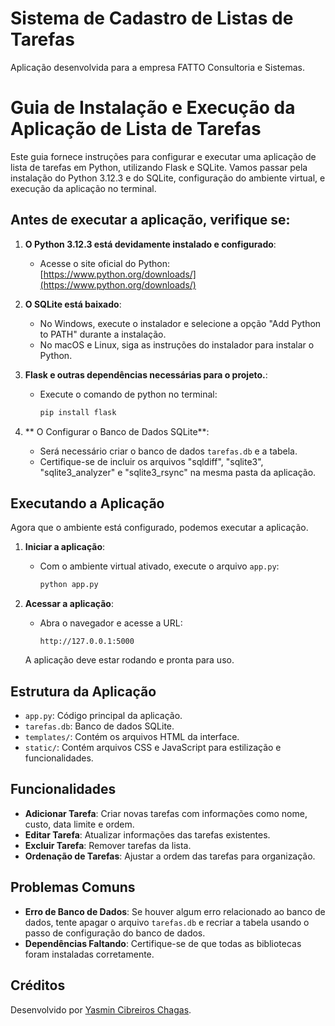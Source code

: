 # Sistema de Cadastro de Listas de Tarefas
Aplicação desenvolvida para a empresa FATTO Consultoria e Sistemas.

# Guia de Instalação e Execução da Aplicação de Lista de Tarefas

Este guia fornece instruções para configurar e executar uma aplicação de lista de tarefas em Python, utilizando Flask e SQLite. Vamos passar pela instalação do Python 3.12.3 e do SQLite, configuração do ambiente virtual, e execução da aplicação no terminal.

## Antes de executar a aplicação, verifique se:

1. **O Python 3.12.3 está devidamente instalado e configurado**:
   - Acesse o site oficial do Python: [https://www.python.org/downloads/](https://www.python.org/downloads/)

2. **O SQLite está baixado**:
   - No Windows, execute o instalador e selecione a opção "Add Python to PATH" durante a instalação.
   - No macOS e Linux, siga as instruções do instalador para instalar o Python.
  
3. **Flask e outras dependências necessárias para o projeto.**:
   - Execute o comando de python no terminal:
      ```bash
     pip install flask
     ```
4. ** O Configurar o Banco de Dados SQLite**:
   - Será necessário criar o banco de dados `tarefas.db` e a tabela.
   - Certifique-se de incluir os arquivos "sqldiff", "sqlite3", "sqlite3_analyzer" e "sqlite3_rsync" na mesma pasta da aplicação.

## Executando a Aplicação

Agora que o ambiente está configurado, podemos executar a aplicação.

1. **Iniciar a aplicação**:
   - Com o ambiente virtual ativado, execute o arquivo `app.py`:
     ```bash
     python app.py
     ```

2. **Acessar a aplicação**:
   - Abra o navegador e acesse a URL:
     ```
     http://127.0.0.1:5000
     ```

   A aplicação deve estar rodando e pronta para uso.

## Estrutura da Aplicação

- `app.py`: Código principal da aplicação.
- `tarefas.db`: Banco de dados SQLite.
- `templates/`: Contém os arquivos HTML da interface.
- `static/`: Contém arquivos CSS e JavaScript para estilização e funcionalidades.

## Funcionalidades

- **Adicionar Tarefa**: Criar novas tarefas com informações como nome, custo, data limite e ordem.
- **Editar Tarefa**: Atualizar informações das tarefas existentes.
- **Excluir Tarefa**: Remover tarefas da lista.
- **Ordenação de Tarefas**: Ajustar a ordem das tarefas para organização.

## Problemas Comuns

- **Erro de Banco de Dados**: Se houver algum erro relacionado ao banco de dados, tente apagar o arquivo `tarefas.db` e recriar a tabela usando o passo de configuração do banco de dados.
- **Dependências Faltando**: Certifique-se de que todas as bibliotecas foram instaladas corretamente.

## Créditos

Desenvolvido por [Yasmin Cibreiros Chagas](https://github.com/yasminccs).
